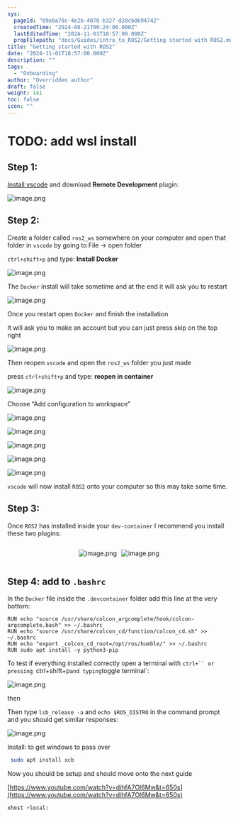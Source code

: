 ```yaml
---
sys:
  pageId: "89e0a78c-4e2b-4070-b327-d28cb0694742"
  createdTime: "2024-08-21T00:24:00.000Z"
  lastEditedTime: "2024-11-01T18:57:00.000Z"
  propFilepath: "docs/Guides/intro_to_ROS2/Getting started with ROS2.md"
title: "Getting started with ROS2"
date: "2024-11-01T18:57:00.000Z"
description: ""
tags:
  - "Onboarding"
author: "Overridden author"
draft: false
weight: 141
toc: false
icon: ""
---
```


# TODO: add wsl install

## Step 1:

[Install vscode](https://code.visualstudio.com/download) and download **Remote Development** plugin:

![image.png](https://prod-files-secure.s3.us-west-2.amazonaws.com/d518164a-d88e-44d1-a4ee-3adb3bd8bce0/efb52993-1881-4a40-b95e-6f020334f022/image.png?X-Amz-Algorithm=AWS4-HMAC-SHA256&X-Amz-Content-Sha256=UNSIGNED-PAYLOAD&X-Amz-Credential=ASIAZI2LB46622UNVZ7H%2F20250215%2Fus-west-2%2Fs3%2Faws4_request&X-Amz-Date=20250215T190112Z&X-Amz-Expires=3600&X-Amz-Security-Token=IQoJb3JpZ2luX2VjECMaCXVzLXdlc3QtMiJHMEUCID%2BChNkfwr%2Bc5fVTB7dOasIT1L8AirpCAeVsndgvPPAPAiEA%2F64wL8nByiNXgPVhNEJvnCB44G8dxtTR89N81KjpE1Eq%2FwMITBAAGgw2Mzc0MjMxODM4MDUiDKKQPkahO3K8Z%2FEx4ircA7fXkX8zuLx7xWkDtJ3CMaiBovy2LFh95JSEEHh7BwzDSvKGfC0W2meUIDDzbrKh%2Fy9p8mm9hdSPjf%2Bu4L%2FZ5qj2FWhJLxQ7x%2BTVqA0AxtHlffYLcuQlqKI5YodECtVE0GfT75zpA9lcu35cEZskhusZOQikFw2IezT6M5iBcWdMpEo2Vt5qwXCllbTt6qGiDM6oluBV0QvLf6DM25CD1JskH56PN8G1OpLS3ZkfrK2FxOHKOpQBq0u4teFXdVp4t5PGBaBNCFaA9PTH5lpPkwzphjQnrTozolsrKGTFTo95GMHzNya%2FcX53LxV3qtmN1jG0FBP0%2B%2BRoIWg6kKiVYSFVmvqyG5xrJ69OWlmmQps64qI7qgp7uTbXAk2%2BA9PrC0%2B4pXT5NDJ%2Bzc7gFxMqxKImd6jVChXM27EtB261lIGktHGqhYnYFtHQFYLrHV2b%2BkqQkNKZktrNvBN%2F7SX6R%2Favq1qz6ZnveWr8U11aatvI2yqa%2BuMMnEXmz2m2jOmcBCcS8a5oOVABrI0YHop90ke8uUc%2F4Jz%2BKvoGDu6rWVehjHc3SOBEHVnEk0gZCoLq2jC7mBKm1eHAwgm10GQbRWKt90QY56IzpQ95Mrde9aJ0UP7uCypAjpFJo49DMIvAw70GOqUBh61k3BnCssxRIFSOm4tNFsInsxw%2FXzMgrM2AzxfVGO5RogP3S6iolQzP1Tk%2F1TLA1U200%2Bm8JdrFuPJDt9l3Yz2BFMpvvwswhGw6vQUNQmj2lOMsyJOtsfgvEVcw%2F9jIBuXQy2n11hhogEXdlgW4rRZvqtVtIV5cSWFs4C%2FUpXmyBm0D6PgJgajvres7aJObGnNVix3iJQXAsy0fO6%2BRvr0pSexI&X-Amz-Signature=1bfbf408f744e022559048708771403a8bfe203830b024b5d6d6c1e17363f492&X-Amz-SignedHeaders=host&x-id=GetObject)

## Step 2:

Create a folder called `ros2_ws` somewhere on your computer and open that folder in `vscode` by going to File → open folder 

`ctrl+shift+p` and type: **Install Docker**

![image.png](https://prod-files-secure.s3.us-west-2.amazonaws.com/d518164a-d88e-44d1-a4ee-3adb3bd8bce0/2269dc0e-1cd5-47ff-bceb-c04ad9b2eab0/image.png?X-Amz-Algorithm=AWS4-HMAC-SHA256&X-Amz-Content-Sha256=UNSIGNED-PAYLOAD&X-Amz-Credential=ASIAZI2LB46622UNVZ7H%2F20250215%2Fus-west-2%2Fs3%2Faws4_request&X-Amz-Date=20250215T190112Z&X-Amz-Expires=3600&X-Amz-Security-Token=IQoJb3JpZ2luX2VjECMaCXVzLXdlc3QtMiJHMEUCID%2BChNkfwr%2Bc5fVTB7dOasIT1L8AirpCAeVsndgvPPAPAiEA%2F64wL8nByiNXgPVhNEJvnCB44G8dxtTR89N81KjpE1Eq%2FwMITBAAGgw2Mzc0MjMxODM4MDUiDKKQPkahO3K8Z%2FEx4ircA7fXkX8zuLx7xWkDtJ3CMaiBovy2LFh95JSEEHh7BwzDSvKGfC0W2meUIDDzbrKh%2Fy9p8mm9hdSPjf%2Bu4L%2FZ5qj2FWhJLxQ7x%2BTVqA0AxtHlffYLcuQlqKI5YodECtVE0GfT75zpA9lcu35cEZskhusZOQikFw2IezT6M5iBcWdMpEo2Vt5qwXCllbTt6qGiDM6oluBV0QvLf6DM25CD1JskH56PN8G1OpLS3ZkfrK2FxOHKOpQBq0u4teFXdVp4t5PGBaBNCFaA9PTH5lpPkwzphjQnrTozolsrKGTFTo95GMHzNya%2FcX53LxV3qtmN1jG0FBP0%2B%2BRoIWg6kKiVYSFVmvqyG5xrJ69OWlmmQps64qI7qgp7uTbXAk2%2BA9PrC0%2B4pXT5NDJ%2Bzc7gFxMqxKImd6jVChXM27EtB261lIGktHGqhYnYFtHQFYLrHV2b%2BkqQkNKZktrNvBN%2F7SX6R%2Favq1qz6ZnveWr8U11aatvI2yqa%2BuMMnEXmz2m2jOmcBCcS8a5oOVABrI0YHop90ke8uUc%2F4Jz%2BKvoGDu6rWVehjHc3SOBEHVnEk0gZCoLq2jC7mBKm1eHAwgm10GQbRWKt90QY56IzpQ95Mrde9aJ0UP7uCypAjpFJo49DMIvAw70GOqUBh61k3BnCssxRIFSOm4tNFsInsxw%2FXzMgrM2AzxfVGO5RogP3S6iolQzP1Tk%2F1TLA1U200%2Bm8JdrFuPJDt9l3Yz2BFMpvvwswhGw6vQUNQmj2lOMsyJOtsfgvEVcw%2F9jIBuXQy2n11hhogEXdlgW4rRZvqtVtIV5cSWFs4C%2FUpXmyBm0D6PgJgajvres7aJObGnNVix3iJQXAsy0fO6%2BRvr0pSexI&X-Amz-Signature=e3426d0211bb576de117013b80fd26318c5da0628795c98e208fe90bce39e311&X-Amz-SignedHeaders=host&x-id=GetObject)

The `Docker` install will take sometime and at the end it will ask you to restart

![image.png](https://prod-files-secure.s3.us-west-2.amazonaws.com/d518164a-d88e-44d1-a4ee-3adb3bd8bce0/ed233f78-be33-4b1f-b89c-9c346c0e961e/image.png?X-Amz-Algorithm=AWS4-HMAC-SHA256&X-Amz-Content-Sha256=UNSIGNED-PAYLOAD&X-Amz-Credential=ASIAZI2LB46622UNVZ7H%2F20250215%2Fus-west-2%2Fs3%2Faws4_request&X-Amz-Date=20250215T190112Z&X-Amz-Expires=3600&X-Amz-Security-Token=IQoJb3JpZ2luX2VjECMaCXVzLXdlc3QtMiJHMEUCID%2BChNkfwr%2Bc5fVTB7dOasIT1L8AirpCAeVsndgvPPAPAiEA%2F64wL8nByiNXgPVhNEJvnCB44G8dxtTR89N81KjpE1Eq%2FwMITBAAGgw2Mzc0MjMxODM4MDUiDKKQPkahO3K8Z%2FEx4ircA7fXkX8zuLx7xWkDtJ3CMaiBovy2LFh95JSEEHh7BwzDSvKGfC0W2meUIDDzbrKh%2Fy9p8mm9hdSPjf%2Bu4L%2FZ5qj2FWhJLxQ7x%2BTVqA0AxtHlffYLcuQlqKI5YodECtVE0GfT75zpA9lcu35cEZskhusZOQikFw2IezT6M5iBcWdMpEo2Vt5qwXCllbTt6qGiDM6oluBV0QvLf6DM25CD1JskH56PN8G1OpLS3ZkfrK2FxOHKOpQBq0u4teFXdVp4t5PGBaBNCFaA9PTH5lpPkwzphjQnrTozolsrKGTFTo95GMHzNya%2FcX53LxV3qtmN1jG0FBP0%2B%2BRoIWg6kKiVYSFVmvqyG5xrJ69OWlmmQps64qI7qgp7uTbXAk2%2BA9PrC0%2B4pXT5NDJ%2Bzc7gFxMqxKImd6jVChXM27EtB261lIGktHGqhYnYFtHQFYLrHV2b%2BkqQkNKZktrNvBN%2F7SX6R%2Favq1qz6ZnveWr8U11aatvI2yqa%2BuMMnEXmz2m2jOmcBCcS8a5oOVABrI0YHop90ke8uUc%2F4Jz%2BKvoGDu6rWVehjHc3SOBEHVnEk0gZCoLq2jC7mBKm1eHAwgm10GQbRWKt90QY56IzpQ95Mrde9aJ0UP7uCypAjpFJo49DMIvAw70GOqUBh61k3BnCssxRIFSOm4tNFsInsxw%2FXzMgrM2AzxfVGO5RogP3S6iolQzP1Tk%2F1TLA1U200%2Bm8JdrFuPJDt9l3Yz2BFMpvvwswhGw6vQUNQmj2lOMsyJOtsfgvEVcw%2F9jIBuXQy2n11hhogEXdlgW4rRZvqtVtIV5cSWFs4C%2FUpXmyBm0D6PgJgajvres7aJObGnNVix3iJQXAsy0fO6%2BRvr0pSexI&X-Amz-Signature=58439a3e0e89f7e553a7600d8301a81a30e310168bc39fdfc04605ed04e4f8b5&X-Amz-SignedHeaders=host&x-id=GetObject)

Once you restart open `Docker` and finish the installation

It will ask you to make an account but you can just press skip on the top right

![image.png](https://prod-files-secure.s3.us-west-2.amazonaws.com/d518164a-d88e-44d1-a4ee-3adb3bd8bce0/21010ad9-1659-4fd9-9f59-9932a09b2a3d/image.png?X-Amz-Algorithm=AWS4-HMAC-SHA256&X-Amz-Content-Sha256=UNSIGNED-PAYLOAD&X-Amz-Credential=ASIAZI2LB46622UNVZ7H%2F20250215%2Fus-west-2%2Fs3%2Faws4_request&X-Amz-Date=20250215T190112Z&X-Amz-Expires=3600&X-Amz-Security-Token=IQoJb3JpZ2luX2VjECMaCXVzLXdlc3QtMiJHMEUCID%2BChNkfwr%2Bc5fVTB7dOasIT1L8AirpCAeVsndgvPPAPAiEA%2F64wL8nByiNXgPVhNEJvnCB44G8dxtTR89N81KjpE1Eq%2FwMITBAAGgw2Mzc0MjMxODM4MDUiDKKQPkahO3K8Z%2FEx4ircA7fXkX8zuLx7xWkDtJ3CMaiBovy2LFh95JSEEHh7BwzDSvKGfC0W2meUIDDzbrKh%2Fy9p8mm9hdSPjf%2Bu4L%2FZ5qj2FWhJLxQ7x%2BTVqA0AxtHlffYLcuQlqKI5YodECtVE0GfT75zpA9lcu35cEZskhusZOQikFw2IezT6M5iBcWdMpEo2Vt5qwXCllbTt6qGiDM6oluBV0QvLf6DM25CD1JskH56PN8G1OpLS3ZkfrK2FxOHKOpQBq0u4teFXdVp4t5PGBaBNCFaA9PTH5lpPkwzphjQnrTozolsrKGTFTo95GMHzNya%2FcX53LxV3qtmN1jG0FBP0%2B%2BRoIWg6kKiVYSFVmvqyG5xrJ69OWlmmQps64qI7qgp7uTbXAk2%2BA9PrC0%2B4pXT5NDJ%2Bzc7gFxMqxKImd6jVChXM27EtB261lIGktHGqhYnYFtHQFYLrHV2b%2BkqQkNKZktrNvBN%2F7SX6R%2Favq1qz6ZnveWr8U11aatvI2yqa%2BuMMnEXmz2m2jOmcBCcS8a5oOVABrI0YHop90ke8uUc%2F4Jz%2BKvoGDu6rWVehjHc3SOBEHVnEk0gZCoLq2jC7mBKm1eHAwgm10GQbRWKt90QY56IzpQ95Mrde9aJ0UP7uCypAjpFJo49DMIvAw70GOqUBh61k3BnCssxRIFSOm4tNFsInsxw%2FXzMgrM2AzxfVGO5RogP3S6iolQzP1Tk%2F1TLA1U200%2Bm8JdrFuPJDt9l3Yz2BFMpvvwswhGw6vQUNQmj2lOMsyJOtsfgvEVcw%2F9jIBuXQy2n11hhogEXdlgW4rRZvqtVtIV5cSWFs4C%2FUpXmyBm0D6PgJgajvres7aJObGnNVix3iJQXAsy0fO6%2BRvr0pSexI&X-Amz-Signature=d1e496eeb77de413d250ed00d42e52a0050bf65c082b05ebe39eabe2b5413285&X-Amz-SignedHeaders=host&x-id=GetObject)

Then reopen `vscode` and open the `ros2_ws` folder you just made

press `ctrl+shift+p` and type: **reopen in container**

![image.png](https://prod-files-secure.s3.us-west-2.amazonaws.com/d518164a-d88e-44d1-a4ee-3adb3bd8bce0/4e93b8c2-41ad-488c-8095-c74205196118/image.png?X-Amz-Algorithm=AWS4-HMAC-SHA256&X-Amz-Content-Sha256=UNSIGNED-PAYLOAD&X-Amz-Credential=ASIAZI2LB46622UNVZ7H%2F20250215%2Fus-west-2%2Fs3%2Faws4_request&X-Amz-Date=20250215T190112Z&X-Amz-Expires=3600&X-Amz-Security-Token=IQoJb3JpZ2luX2VjECMaCXVzLXdlc3QtMiJHMEUCID%2BChNkfwr%2Bc5fVTB7dOasIT1L8AirpCAeVsndgvPPAPAiEA%2F64wL8nByiNXgPVhNEJvnCB44G8dxtTR89N81KjpE1Eq%2FwMITBAAGgw2Mzc0MjMxODM4MDUiDKKQPkahO3K8Z%2FEx4ircA7fXkX8zuLx7xWkDtJ3CMaiBovy2LFh95JSEEHh7BwzDSvKGfC0W2meUIDDzbrKh%2Fy9p8mm9hdSPjf%2Bu4L%2FZ5qj2FWhJLxQ7x%2BTVqA0AxtHlffYLcuQlqKI5YodECtVE0GfT75zpA9lcu35cEZskhusZOQikFw2IezT6M5iBcWdMpEo2Vt5qwXCllbTt6qGiDM6oluBV0QvLf6DM25CD1JskH56PN8G1OpLS3ZkfrK2FxOHKOpQBq0u4teFXdVp4t5PGBaBNCFaA9PTH5lpPkwzphjQnrTozolsrKGTFTo95GMHzNya%2FcX53LxV3qtmN1jG0FBP0%2B%2BRoIWg6kKiVYSFVmvqyG5xrJ69OWlmmQps64qI7qgp7uTbXAk2%2BA9PrC0%2B4pXT5NDJ%2Bzc7gFxMqxKImd6jVChXM27EtB261lIGktHGqhYnYFtHQFYLrHV2b%2BkqQkNKZktrNvBN%2F7SX6R%2Favq1qz6ZnveWr8U11aatvI2yqa%2BuMMnEXmz2m2jOmcBCcS8a5oOVABrI0YHop90ke8uUc%2F4Jz%2BKvoGDu6rWVehjHc3SOBEHVnEk0gZCoLq2jC7mBKm1eHAwgm10GQbRWKt90QY56IzpQ95Mrde9aJ0UP7uCypAjpFJo49DMIvAw70GOqUBh61k3BnCssxRIFSOm4tNFsInsxw%2FXzMgrM2AzxfVGO5RogP3S6iolQzP1Tk%2F1TLA1U200%2Bm8JdrFuPJDt9l3Yz2BFMpvvwswhGw6vQUNQmj2lOMsyJOtsfgvEVcw%2F9jIBuXQy2n11hhogEXdlgW4rRZvqtVtIV5cSWFs4C%2FUpXmyBm0D6PgJgajvres7aJObGnNVix3iJQXAsy0fO6%2BRvr0pSexI&X-Amz-Signature=3e42c6b6140a1e08cce833bae2fdf8eeb55828ee4d2f6d0e8faf976c51932d35&X-Amz-SignedHeaders=host&x-id=GetObject)

Choose “Add configuration to workspace”

![image.png](https://prod-files-secure.s3.us-west-2.amazonaws.com/d518164a-d88e-44d1-a4ee-3adb3bd8bce0/9560b282-5060-4989-ba37-97e7b2c22476/image.png?X-Amz-Algorithm=AWS4-HMAC-SHA256&X-Amz-Content-Sha256=UNSIGNED-PAYLOAD&X-Amz-Credential=ASIAZI2LB46622UNVZ7H%2F20250215%2Fus-west-2%2Fs3%2Faws4_request&X-Amz-Date=20250215T190112Z&X-Amz-Expires=3600&X-Amz-Security-Token=IQoJb3JpZ2luX2VjECMaCXVzLXdlc3QtMiJHMEUCID%2BChNkfwr%2Bc5fVTB7dOasIT1L8AirpCAeVsndgvPPAPAiEA%2F64wL8nByiNXgPVhNEJvnCB44G8dxtTR89N81KjpE1Eq%2FwMITBAAGgw2Mzc0MjMxODM4MDUiDKKQPkahO3K8Z%2FEx4ircA7fXkX8zuLx7xWkDtJ3CMaiBovy2LFh95JSEEHh7BwzDSvKGfC0W2meUIDDzbrKh%2Fy9p8mm9hdSPjf%2Bu4L%2FZ5qj2FWhJLxQ7x%2BTVqA0AxtHlffYLcuQlqKI5YodECtVE0GfT75zpA9lcu35cEZskhusZOQikFw2IezT6M5iBcWdMpEo2Vt5qwXCllbTt6qGiDM6oluBV0QvLf6DM25CD1JskH56PN8G1OpLS3ZkfrK2FxOHKOpQBq0u4teFXdVp4t5PGBaBNCFaA9PTH5lpPkwzphjQnrTozolsrKGTFTo95GMHzNya%2FcX53LxV3qtmN1jG0FBP0%2B%2BRoIWg6kKiVYSFVmvqyG5xrJ69OWlmmQps64qI7qgp7uTbXAk2%2BA9PrC0%2B4pXT5NDJ%2Bzc7gFxMqxKImd6jVChXM27EtB261lIGktHGqhYnYFtHQFYLrHV2b%2BkqQkNKZktrNvBN%2F7SX6R%2Favq1qz6ZnveWr8U11aatvI2yqa%2BuMMnEXmz2m2jOmcBCcS8a5oOVABrI0YHop90ke8uUc%2F4Jz%2BKvoGDu6rWVehjHc3SOBEHVnEk0gZCoLq2jC7mBKm1eHAwgm10GQbRWKt90QY56IzpQ95Mrde9aJ0UP7uCypAjpFJo49DMIvAw70GOqUBh61k3BnCssxRIFSOm4tNFsInsxw%2FXzMgrM2AzxfVGO5RogP3S6iolQzP1Tk%2F1TLA1U200%2Bm8JdrFuPJDt9l3Yz2BFMpvvwswhGw6vQUNQmj2lOMsyJOtsfgvEVcw%2F9jIBuXQy2n11hhogEXdlgW4rRZvqtVtIV5cSWFs4C%2FUpXmyBm0D6PgJgajvres7aJObGnNVix3iJQXAsy0fO6%2BRvr0pSexI&X-Amz-Signature=07533b7af92cb71c992a512bad279b5e2c029767b5146ad0244e9257484d9a23&X-Amz-SignedHeaders=host&x-id=GetObject)

![image.png](https://prod-files-secure.s3.us-west-2.amazonaws.com/d518164a-d88e-44d1-a4ee-3adb3bd8bce0/2ee63f81-886b-48e8-a553-dc6e5eac99e4/image.png?X-Amz-Algorithm=AWS4-HMAC-SHA256&X-Amz-Content-Sha256=UNSIGNED-PAYLOAD&X-Amz-Credential=ASIAZI2LB46622UNVZ7H%2F20250215%2Fus-west-2%2Fs3%2Faws4_request&X-Amz-Date=20250215T190112Z&X-Amz-Expires=3600&X-Amz-Security-Token=IQoJb3JpZ2luX2VjECMaCXVzLXdlc3QtMiJHMEUCID%2BChNkfwr%2Bc5fVTB7dOasIT1L8AirpCAeVsndgvPPAPAiEA%2F64wL8nByiNXgPVhNEJvnCB44G8dxtTR89N81KjpE1Eq%2FwMITBAAGgw2Mzc0MjMxODM4MDUiDKKQPkahO3K8Z%2FEx4ircA7fXkX8zuLx7xWkDtJ3CMaiBovy2LFh95JSEEHh7BwzDSvKGfC0W2meUIDDzbrKh%2Fy9p8mm9hdSPjf%2Bu4L%2FZ5qj2FWhJLxQ7x%2BTVqA0AxtHlffYLcuQlqKI5YodECtVE0GfT75zpA9lcu35cEZskhusZOQikFw2IezT6M5iBcWdMpEo2Vt5qwXCllbTt6qGiDM6oluBV0QvLf6DM25CD1JskH56PN8G1OpLS3ZkfrK2FxOHKOpQBq0u4teFXdVp4t5PGBaBNCFaA9PTH5lpPkwzphjQnrTozolsrKGTFTo95GMHzNya%2FcX53LxV3qtmN1jG0FBP0%2B%2BRoIWg6kKiVYSFVmvqyG5xrJ69OWlmmQps64qI7qgp7uTbXAk2%2BA9PrC0%2B4pXT5NDJ%2Bzc7gFxMqxKImd6jVChXM27EtB261lIGktHGqhYnYFtHQFYLrHV2b%2BkqQkNKZktrNvBN%2F7SX6R%2Favq1qz6ZnveWr8U11aatvI2yqa%2BuMMnEXmz2m2jOmcBCcS8a5oOVABrI0YHop90ke8uUc%2F4Jz%2BKvoGDu6rWVehjHc3SOBEHVnEk0gZCoLq2jC7mBKm1eHAwgm10GQbRWKt90QY56IzpQ95Mrde9aJ0UP7uCypAjpFJo49DMIvAw70GOqUBh61k3BnCssxRIFSOm4tNFsInsxw%2FXzMgrM2AzxfVGO5RogP3S6iolQzP1Tk%2F1TLA1U200%2Bm8JdrFuPJDt9l3Yz2BFMpvvwswhGw6vQUNQmj2lOMsyJOtsfgvEVcw%2F9jIBuXQy2n11hhogEXdlgW4rRZvqtVtIV5cSWFs4C%2FUpXmyBm0D6PgJgajvres7aJObGnNVix3iJQXAsy0fO6%2BRvr0pSexI&X-Amz-Signature=73ac85182785a3f570a4675557da39707c20873a2dadc320234d45bbccfd113d&X-Amz-SignedHeaders=host&x-id=GetObject)

![image.png](https://prod-files-secure.s3.us-west-2.amazonaws.com/d518164a-d88e-44d1-a4ee-3adb3bd8bce0/ae1580b2-b048-407e-aed9-b584224a7a04/image.png?X-Amz-Algorithm=AWS4-HMAC-SHA256&X-Amz-Content-Sha256=UNSIGNED-PAYLOAD&X-Amz-Credential=ASIAZI2LB46622UNVZ7H%2F20250215%2Fus-west-2%2Fs3%2Faws4_request&X-Amz-Date=20250215T190112Z&X-Amz-Expires=3600&X-Amz-Security-Token=IQoJb3JpZ2luX2VjECMaCXVzLXdlc3QtMiJHMEUCID%2BChNkfwr%2Bc5fVTB7dOasIT1L8AirpCAeVsndgvPPAPAiEA%2F64wL8nByiNXgPVhNEJvnCB44G8dxtTR89N81KjpE1Eq%2FwMITBAAGgw2Mzc0MjMxODM4MDUiDKKQPkahO3K8Z%2FEx4ircA7fXkX8zuLx7xWkDtJ3CMaiBovy2LFh95JSEEHh7BwzDSvKGfC0W2meUIDDzbrKh%2Fy9p8mm9hdSPjf%2Bu4L%2FZ5qj2FWhJLxQ7x%2BTVqA0AxtHlffYLcuQlqKI5YodECtVE0GfT75zpA9lcu35cEZskhusZOQikFw2IezT6M5iBcWdMpEo2Vt5qwXCllbTt6qGiDM6oluBV0QvLf6DM25CD1JskH56PN8G1OpLS3ZkfrK2FxOHKOpQBq0u4teFXdVp4t5PGBaBNCFaA9PTH5lpPkwzphjQnrTozolsrKGTFTo95GMHzNya%2FcX53LxV3qtmN1jG0FBP0%2B%2BRoIWg6kKiVYSFVmvqyG5xrJ69OWlmmQps64qI7qgp7uTbXAk2%2BA9PrC0%2B4pXT5NDJ%2Bzc7gFxMqxKImd6jVChXM27EtB261lIGktHGqhYnYFtHQFYLrHV2b%2BkqQkNKZktrNvBN%2F7SX6R%2Favq1qz6ZnveWr8U11aatvI2yqa%2BuMMnEXmz2m2jOmcBCcS8a5oOVABrI0YHop90ke8uUc%2F4Jz%2BKvoGDu6rWVehjHc3SOBEHVnEk0gZCoLq2jC7mBKm1eHAwgm10GQbRWKt90QY56IzpQ95Mrde9aJ0UP7uCypAjpFJo49DMIvAw70GOqUBh61k3BnCssxRIFSOm4tNFsInsxw%2FXzMgrM2AzxfVGO5RogP3S6iolQzP1Tk%2F1TLA1U200%2Bm8JdrFuPJDt9l3Yz2BFMpvvwswhGw6vQUNQmj2lOMsyJOtsfgvEVcw%2F9jIBuXQy2n11hhogEXdlgW4rRZvqtVtIV5cSWFs4C%2FUpXmyBm0D6PgJgajvres7aJObGnNVix3iJQXAsy0fO6%2BRvr0pSexI&X-Amz-Signature=e60ebf643e26b61187ca23a416c37c3f99c7ba559e3aa8b4482850851f91bc1b&X-Amz-SignedHeaders=host&x-id=GetObject)

![image.png](https://prod-files-secure.s3.us-west-2.amazonaws.com/d518164a-d88e-44d1-a4ee-3adb3bd8bce0/53255b28-f75e-430f-b9e3-c0ac8577e42b/image.png?X-Amz-Algorithm=AWS4-HMAC-SHA256&X-Amz-Content-Sha256=UNSIGNED-PAYLOAD&X-Amz-Credential=ASIAZI2LB46622UNVZ7H%2F20250215%2Fus-west-2%2Fs3%2Faws4_request&X-Amz-Date=20250215T190112Z&X-Amz-Expires=3600&X-Amz-Security-Token=IQoJb3JpZ2luX2VjECMaCXVzLXdlc3QtMiJHMEUCID%2BChNkfwr%2Bc5fVTB7dOasIT1L8AirpCAeVsndgvPPAPAiEA%2F64wL8nByiNXgPVhNEJvnCB44G8dxtTR89N81KjpE1Eq%2FwMITBAAGgw2Mzc0MjMxODM4MDUiDKKQPkahO3K8Z%2FEx4ircA7fXkX8zuLx7xWkDtJ3CMaiBovy2LFh95JSEEHh7BwzDSvKGfC0W2meUIDDzbrKh%2Fy9p8mm9hdSPjf%2Bu4L%2FZ5qj2FWhJLxQ7x%2BTVqA0AxtHlffYLcuQlqKI5YodECtVE0GfT75zpA9lcu35cEZskhusZOQikFw2IezT6M5iBcWdMpEo2Vt5qwXCllbTt6qGiDM6oluBV0QvLf6DM25CD1JskH56PN8G1OpLS3ZkfrK2FxOHKOpQBq0u4teFXdVp4t5PGBaBNCFaA9PTH5lpPkwzphjQnrTozolsrKGTFTo95GMHzNya%2FcX53LxV3qtmN1jG0FBP0%2B%2BRoIWg6kKiVYSFVmvqyG5xrJ69OWlmmQps64qI7qgp7uTbXAk2%2BA9PrC0%2B4pXT5NDJ%2Bzc7gFxMqxKImd6jVChXM27EtB261lIGktHGqhYnYFtHQFYLrHV2b%2BkqQkNKZktrNvBN%2F7SX6R%2Favq1qz6ZnveWr8U11aatvI2yqa%2BuMMnEXmz2m2jOmcBCcS8a5oOVABrI0YHop90ke8uUc%2F4Jz%2BKvoGDu6rWVehjHc3SOBEHVnEk0gZCoLq2jC7mBKm1eHAwgm10GQbRWKt90QY56IzpQ95Mrde9aJ0UP7uCypAjpFJo49DMIvAw70GOqUBh61k3BnCssxRIFSOm4tNFsInsxw%2FXzMgrM2AzxfVGO5RogP3S6iolQzP1Tk%2F1TLA1U200%2Bm8JdrFuPJDt9l3Yz2BFMpvvwswhGw6vQUNQmj2lOMsyJOtsfgvEVcw%2F9jIBuXQy2n11hhogEXdlgW4rRZvqtVtIV5cSWFs4C%2FUpXmyBm0D6PgJgajvres7aJObGnNVix3iJQXAsy0fO6%2BRvr0pSexI&X-Amz-Signature=475f161c7853f617cf709217fd99d5748128cf41db9caa67b4e95109d6f3e133&X-Amz-SignedHeaders=host&x-id=GetObject)

![image.png](https://prod-files-secure.s3.us-west-2.amazonaws.com/d518164a-d88e-44d1-a4ee-3adb3bd8bce0/7c562767-5af9-4ffb-97d1-327bcdf4ee00/image.png?X-Amz-Algorithm=AWS4-HMAC-SHA256&X-Amz-Content-Sha256=UNSIGNED-PAYLOAD&X-Amz-Credential=ASIAZI2LB46622UNVZ7H%2F20250215%2Fus-west-2%2Fs3%2Faws4_request&X-Amz-Date=20250215T190112Z&X-Amz-Expires=3600&X-Amz-Security-Token=IQoJb3JpZ2luX2VjECMaCXVzLXdlc3QtMiJHMEUCID%2BChNkfwr%2Bc5fVTB7dOasIT1L8AirpCAeVsndgvPPAPAiEA%2F64wL8nByiNXgPVhNEJvnCB44G8dxtTR89N81KjpE1Eq%2FwMITBAAGgw2Mzc0MjMxODM4MDUiDKKQPkahO3K8Z%2FEx4ircA7fXkX8zuLx7xWkDtJ3CMaiBovy2LFh95JSEEHh7BwzDSvKGfC0W2meUIDDzbrKh%2Fy9p8mm9hdSPjf%2Bu4L%2FZ5qj2FWhJLxQ7x%2BTVqA0AxtHlffYLcuQlqKI5YodECtVE0GfT75zpA9lcu35cEZskhusZOQikFw2IezT6M5iBcWdMpEo2Vt5qwXCllbTt6qGiDM6oluBV0QvLf6DM25CD1JskH56PN8G1OpLS3ZkfrK2FxOHKOpQBq0u4teFXdVp4t5PGBaBNCFaA9PTH5lpPkwzphjQnrTozolsrKGTFTo95GMHzNya%2FcX53LxV3qtmN1jG0FBP0%2B%2BRoIWg6kKiVYSFVmvqyG5xrJ69OWlmmQps64qI7qgp7uTbXAk2%2BA9PrC0%2B4pXT5NDJ%2Bzc7gFxMqxKImd6jVChXM27EtB261lIGktHGqhYnYFtHQFYLrHV2b%2BkqQkNKZktrNvBN%2F7SX6R%2Favq1qz6ZnveWr8U11aatvI2yqa%2BuMMnEXmz2m2jOmcBCcS8a5oOVABrI0YHop90ke8uUc%2F4Jz%2BKvoGDu6rWVehjHc3SOBEHVnEk0gZCoLq2jC7mBKm1eHAwgm10GQbRWKt90QY56IzpQ95Mrde9aJ0UP7uCypAjpFJo49DMIvAw70GOqUBh61k3BnCssxRIFSOm4tNFsInsxw%2FXzMgrM2AzxfVGO5RogP3S6iolQzP1Tk%2F1TLA1U200%2Bm8JdrFuPJDt9l3Yz2BFMpvvwswhGw6vQUNQmj2lOMsyJOtsfgvEVcw%2F9jIBuXQy2n11hhogEXdlgW4rRZvqtVtIV5cSWFs4C%2FUpXmyBm0D6PgJgajvres7aJObGnNVix3iJQXAsy0fO6%2BRvr0pSexI&X-Amz-Signature=31b73fe59d40d2686e692d355ab22752dd6425a9bc8efef2c9a2644d6368b9d5&X-Amz-SignedHeaders=host&x-id=GetObject)

`vscode` will now install `ROS2` onto your computer so this may take some time.

## Step 3:

Once `ROS2` has installed inside your `dev-container` I recommend you install these two plugins:

<div style="display: flex;flex-direction: row; column-gap:10px; max-width: 630px;justify-content: center;">
<div>

![image.png](https://prod-files-secure.s3.us-west-2.amazonaws.com/d518164a-d88e-44d1-a4ee-3adb3bd8bce0/3fc3d550-5a54-4ba1-ba6b-faa01cdb7369/image.png?X-Amz-Algorithm=AWS4-HMAC-SHA256&X-Amz-Content-Sha256=UNSIGNED-PAYLOAD&X-Amz-Credential=ASIAZI2LB466QAAXCZDE%2F20250215%2Fus-west-2%2Fs3%2Faws4_request&X-Amz-Date=20250215T190115Z&X-Amz-Expires=3600&X-Amz-Security-Token=IQoJb3JpZ2luX2VjECMaCXVzLXdlc3QtMiJHMEUCIA8vMKBdmR3C1vkBHab6xnBVuXRYA7KwTQ9JXO7hqBhMAiEAhfiza9UwSnvS4sUv4EtqUetgkFUk8Vl6%2Fa4uDjX8jwoq%2FwMITBAAGgw2Mzc0MjMxODM4MDUiDB4DxZOGV%2BdDivxyMSrcA69IRtjRKr78umEr%2BhEBponM7W2xV7HNwxNY5dSrmy5vBDGPNC4K1AyWtgAdVrZefLFSv%2ByEANh1dkNDaNuECXRvVhGnUC1RA3LlxqPeI7MKU3T6qUtK7%2Fr2tR1Qa6jwxpnZ9XO4YBIBhsf80vw%2F8PevQJn0Elur5MIcGHmD5TlxX6RetTAJR56fmb8ELxBKn8xluHDnhKx3GZdv5bd3krV%2FY4tyO%2FOS4o9cnKQDt7%2FwkYMLwQ4lRUg230FAuUPc6MXRxVjD%2FH8VdNMHMa3ugHv6isVCTBUYxJ%2F2zw8DZmmTxwzw16gY9QP2OPGsyiO78m4NU2z21MITqpt3pybI53g2WVZ45dpPqECqWi%2FRW1FbTz%2FWfx%2Bjj1pePyr4xiEVzQrsRdPgAo3FtrwEp%2BJDE%2FdiHAiQVbm12TJY32%2FtSJUB%2FMXnSI33RJxBNGn05AXsq4cPXY6Ycvqta5OpZ3TbvBs%2B7V4%2Fgvkd587QYQ7MPI4vq2ISnSRUGjEw2kSYG%2FgbPXRqYDTQownIuH%2BNXabGBPiR0kLAVnuGpcoQJb05deIcPRhUWYWKYIbePZ0GrPcG%2F0hdPsOEAVaGmubMVGucaSBn%2BTjcd8K7G2YkF46j6dx5ZChuuOrUg7gQCfb1MOG7w70GOqUBRYxutK8AfHg1OSTUiHpCFWzNqJO%2F%2FOmb9ZzH6YcZy9H4p2IEUsWQxj7n%2B5pqfyrODCZ8TTsieCBopUswXOVv9COeTWvh311nBsHURCI%2B4SvRYVAO1RsJdEoon0KyvaQF3sNEkRye76v3anINpGYXLx6CpXS9AKCI8uthPJNpLeM2HwbNTBd4XBvxmNngj3RqOraMhKINedBcSAsC2CfhcVxKGA8k&X-Amz-Signature=31b5382d5a580ea7801ce447fff1c6a31cbbd2a92c2e0fc4d9deeabf2abfbdb5&X-Amz-SignedHeaders=host&x-id=GetObject)

</div>
<div>

![image.png](https://prod-files-secure.s3.us-west-2.amazonaws.com/d518164a-d88e-44d1-a4ee-3adb3bd8bce0/d994cc66-13c2-4093-a5a3-f84cf4601a82/image.png?X-Amz-Algorithm=AWS4-HMAC-SHA256&X-Amz-Content-Sha256=UNSIGNED-PAYLOAD&X-Amz-Credential=ASIAZI2LB4667ROCMLB6%2F20250215%2Fus-west-2%2Fs3%2Faws4_request&X-Amz-Date=20250215T190116Z&X-Amz-Expires=3600&X-Amz-Security-Token=IQoJb3JpZ2luX2VjECMaCXVzLXdlc3QtMiJHMEUCIQCUraKr%2Bl5Z9UzGixX9aOvlELSgQAtGJgw5uZC3oSh32wIgT9jZUwdTeok5aXKoXMEGO5W2wVFu0Dtb2%2BFwtgrTU%2BQq%2FwMITBAAGgw2Mzc0MjMxODM4MDUiDAKS537ozBrKgI3VgCrcA1FLCJnp8LANsu%2B6bn%2Fas0KYZfWZlt4d93WDTihnSNcxJow2cweWGGUFh2f4oFCq%2BzLFzt4H7%2BGnDK7CQT%2FEZLke9p6Yzw1rxXFxFFEAoHknnSkr3M5tS3MaV9BaDaawtKFqQXIboxKnN9iuNS32Bg5V2bXAC7ukuD7CAzZ4JxNEwdThP7W8P58e8zG3juE4M7SJuaateosbAwoiDy7U1MCSgh8kjWxxOeVoTSgVLqFzVTGwmMW7qC1sCz%2FbYdDFPH%2BtOKxxwQ%2FbA9iTRdigN%2Fk0P4%2FDlI%2FyA4o%2FKMpC%2B30Y%2FMKMCkBFiBfxkt%2FA3c4G1O%2FDRKtqpPWZ6cnY5dsW5%2F79dhRZowpY2jfihOLQDW3sr%2FzBFJHNocfDBHQQ322T3NsCGH1msgM1iKqlwy1CfBFMtYTLuohOXanIo4phSiq94IkdCXxOPgq9OwEauMZ5P7Qk8dzoIcmuZXe1LTg6CwEuJSv6Jkc8WwIlonTM%2Fjvs2Oh8Ju0yw%2BntXXwghLAbUdCN9uLZr7el4yDPuPk6zXkZwd26yIUIQn935lXFw52ifzuasPkoTxC60dJHAIU1G9yZnQ69t4zkfRn0SuV4%2Br2yFX35xGgDEVVWAZoMHxkyp%2FhV2bgxpKsuOiHUMLu7w70GOqUBVdM4690g3JhqcLzwWU4oPoXY0XmlT2Ei1Zb4NlYpZkuxyebBOTsxDESr01frYJa2bKRp2unhQQwQisn%2BLhUuhwVeVfOYdbZe6k93hRKT5TXJ4ySkVC%2F0mPnQV1YFK%2FHx0HNa7MbcPD42O%2BTEvB0hFUw62n4sRFX41to%2Fzc23Yoeymhux%2Fc5skWScfweqXj7pTS0WI7bz2t5M5z3p2%2FTYN8DLciUm&X-Amz-Signature=59f9186f5494253eb1df84ed5324ed14564aafc1d4dbfc08dfe8293808fd3f96&X-Amz-SignedHeaders=host&x-id=GetObject)

</div>
</div>

## Step 4: add to `.bashrc`

In the `Docker` file inside the `.devcontainer` folder add this line at the very bottom: 

```docker
RUN echo "source /usr/share/colcon_argcomplete/hook/colcon-argcomplete.bash" >> ~/.bashrc
RUN echo "source /usr/share/colcon_cd/function/colcon_cd.sh" >> ~/.bashrc
RUN echo "export _colcon_cd_root=/opt/ros/humble/" >> ~/.bashrc
RUN sudo apt install -y python3-pip 
```

To test if everything installed correctly open a terminal with `ctrl+`` or pressing `ctrl+shift+p` and typing `toggle terminal`:

![image.png](https://prod-files-secure.s3.us-west-2.amazonaws.com/d518164a-d88e-44d1-a4ee-3adb3bd8bce0/6a4943d8-b04e-4c02-9a58-775f3384d1a5/image.png?X-Amz-Algorithm=AWS4-HMAC-SHA256&X-Amz-Content-Sha256=UNSIGNED-PAYLOAD&X-Amz-Credential=ASIAZI2LB46622UNVZ7H%2F20250215%2Fus-west-2%2Fs3%2Faws4_request&X-Amz-Date=20250215T190112Z&X-Amz-Expires=3600&X-Amz-Security-Token=IQoJb3JpZ2luX2VjECMaCXVzLXdlc3QtMiJHMEUCID%2BChNkfwr%2Bc5fVTB7dOasIT1L8AirpCAeVsndgvPPAPAiEA%2F64wL8nByiNXgPVhNEJvnCB44G8dxtTR89N81KjpE1Eq%2FwMITBAAGgw2Mzc0MjMxODM4MDUiDKKQPkahO3K8Z%2FEx4ircA7fXkX8zuLx7xWkDtJ3CMaiBovy2LFh95JSEEHh7BwzDSvKGfC0W2meUIDDzbrKh%2Fy9p8mm9hdSPjf%2Bu4L%2FZ5qj2FWhJLxQ7x%2BTVqA0AxtHlffYLcuQlqKI5YodECtVE0GfT75zpA9lcu35cEZskhusZOQikFw2IezT6M5iBcWdMpEo2Vt5qwXCllbTt6qGiDM6oluBV0QvLf6DM25CD1JskH56PN8G1OpLS3ZkfrK2FxOHKOpQBq0u4teFXdVp4t5PGBaBNCFaA9PTH5lpPkwzphjQnrTozolsrKGTFTo95GMHzNya%2FcX53LxV3qtmN1jG0FBP0%2B%2BRoIWg6kKiVYSFVmvqyG5xrJ69OWlmmQps64qI7qgp7uTbXAk2%2BA9PrC0%2B4pXT5NDJ%2Bzc7gFxMqxKImd6jVChXM27EtB261lIGktHGqhYnYFtHQFYLrHV2b%2BkqQkNKZktrNvBN%2F7SX6R%2Favq1qz6ZnveWr8U11aatvI2yqa%2BuMMnEXmz2m2jOmcBCcS8a5oOVABrI0YHop90ke8uUc%2F4Jz%2BKvoGDu6rWVehjHc3SOBEHVnEk0gZCoLq2jC7mBKm1eHAwgm10GQbRWKt90QY56IzpQ95Mrde9aJ0UP7uCypAjpFJo49DMIvAw70GOqUBh61k3BnCssxRIFSOm4tNFsInsxw%2FXzMgrM2AzxfVGO5RogP3S6iolQzP1Tk%2F1TLA1U200%2Bm8JdrFuPJDt9l3Yz2BFMpvvwswhGw6vQUNQmj2lOMsyJOtsfgvEVcw%2F9jIBuXQy2n11hhogEXdlgW4rRZvqtVtIV5cSWFs4C%2FUpXmyBm0D6PgJgajvres7aJObGnNVix3iJQXAsy0fO6%2BRvr0pSexI&X-Amz-Signature=26e09fb39731a33b4a529d36789564f7adeca980411f3d64354d5a1ed669b3d0&X-Amz-SignedHeaders=host&x-id=GetObject)

then 

Then type `lsb_release -a` and `echo $ROS_DISTRO` in the command prompt and you should get similar responses:

![image.png](https://prod-files-secure.s3.us-west-2.amazonaws.com/d518164a-d88e-44d1-a4ee-3adb3bd8bce0/3e635dec-a805-4e85-8b9e-d000e5b71a4e/image.png?X-Amz-Algorithm=AWS4-HMAC-SHA256&X-Amz-Content-Sha256=UNSIGNED-PAYLOAD&X-Amz-Credential=ASIAZI2LB46622UNVZ7H%2F20250215%2Fus-west-2%2Fs3%2Faws4_request&X-Amz-Date=20250215T190112Z&X-Amz-Expires=3600&X-Amz-Security-Token=IQoJb3JpZ2luX2VjECMaCXVzLXdlc3QtMiJHMEUCID%2BChNkfwr%2Bc5fVTB7dOasIT1L8AirpCAeVsndgvPPAPAiEA%2F64wL8nByiNXgPVhNEJvnCB44G8dxtTR89N81KjpE1Eq%2FwMITBAAGgw2Mzc0MjMxODM4MDUiDKKQPkahO3K8Z%2FEx4ircA7fXkX8zuLx7xWkDtJ3CMaiBovy2LFh95JSEEHh7BwzDSvKGfC0W2meUIDDzbrKh%2Fy9p8mm9hdSPjf%2Bu4L%2FZ5qj2FWhJLxQ7x%2BTVqA0AxtHlffYLcuQlqKI5YodECtVE0GfT75zpA9lcu35cEZskhusZOQikFw2IezT6M5iBcWdMpEo2Vt5qwXCllbTt6qGiDM6oluBV0QvLf6DM25CD1JskH56PN8G1OpLS3ZkfrK2FxOHKOpQBq0u4teFXdVp4t5PGBaBNCFaA9PTH5lpPkwzphjQnrTozolsrKGTFTo95GMHzNya%2FcX53LxV3qtmN1jG0FBP0%2B%2BRoIWg6kKiVYSFVmvqyG5xrJ69OWlmmQps64qI7qgp7uTbXAk2%2BA9PrC0%2B4pXT5NDJ%2Bzc7gFxMqxKImd6jVChXM27EtB261lIGktHGqhYnYFtHQFYLrHV2b%2BkqQkNKZktrNvBN%2F7SX6R%2Favq1qz6ZnveWr8U11aatvI2yqa%2BuMMnEXmz2m2jOmcBCcS8a5oOVABrI0YHop90ke8uUc%2F4Jz%2BKvoGDu6rWVehjHc3SOBEHVnEk0gZCoLq2jC7mBKm1eHAwgm10GQbRWKt90QY56IzpQ95Mrde9aJ0UP7uCypAjpFJo49DMIvAw70GOqUBh61k3BnCssxRIFSOm4tNFsInsxw%2FXzMgrM2AzxfVGO5RogP3S6iolQzP1Tk%2F1TLA1U200%2Bm8JdrFuPJDt9l3Yz2BFMpvvwswhGw6vQUNQmj2lOMsyJOtsfgvEVcw%2F9jIBuXQy2n11hhogEXdlgW4rRZvqtVtIV5cSWFs4C%2FUpXmyBm0D6PgJgajvres7aJObGnNVix3iJQXAsy0fO6%2BRvr0pSexI&X-Amz-Signature=03aeb1ef6acd62432c3936ed2f396558e222b3bf742ae94b721da6c3b35c932d&X-Amz-SignedHeaders=host&x-id=GetObject)

Install:  to get windows to pass over

```bash
 sudo apt install xcb
```

Now you should be setup and should move onto the next guide 

[https://www.youtube.com/watch?v=dihfA7Ol6Mw&t=650s](https://www.youtube.com/watch?v=dihfA7Ol6Mw&t=650s)

```python
xhost +local:
```
